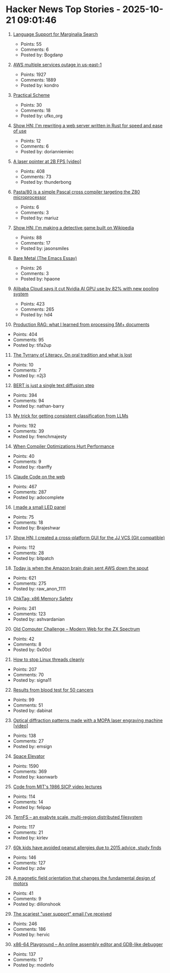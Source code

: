 # Hacker News Top Stories - 2025-10-21 09:01:46

1. [Language Support for Marginalia Search](https://www.marginalia.nu/log/a_126_multilingual/)
   - Points: 55
   - Comments: 6
   - Posted by: Bogdanp

2. [AWS multiple services outage in us-east-1](https://health.aws.amazon.com/health/status?ts=20251020)
   - Points: 1927
   - Comments: 1889
   - Posted by: kondro

3. [Practical Scheme](https://practical-scheme.net/index.html#docs)
   - Points: 30
   - Comments: 18
   - Posted by: ufko_org

4. [Show HN: I'm rewriting a web server written in Rust for speed and ease of use](https://ferron.sh/)
   - Points: 12
   - Comments: 6
   - Posted by: dorianniemiec

5. [A laser pointer at 2B FPS [video]](https://www.youtube.com/watch?v=o4TdHrMi6do)
   - Points: 408
   - Comments: 73
   - Posted by: thunderbong

6. [Pasta/80 is a simple Pascal cross compiler targeting the Z80 microprocessor](https://github.com/pleumann/pasta80)
   - Points: 6
   - Comments: 3
   - Posted by: mariuz

7. [Show HN: I'm making a detective game built on Wikipedia](https://detective.wiki/)
   - Points: 88
   - Comments: 17
   - Posted by: jasonsmiles

8. [Bare Metal (The Emacs Essay)](https://waxbanks.wordpress.com/2025/08/01/bare-metal-the-emacs-essay/)
   - Points: 26
   - Comments: 3
   - Posted by: hpaone

9. [Alibaba Cloud says it cut Nvidia AI GPU use by 82% with new pooling system](https://www.tomshardware.com/tech-industry/semiconductors/alibaba-says-new-pooling-system-cut-nvidia-gpu-use-by-82-percent)
   - Points: 423
   - Comments: 265
   - Posted by: hd4

10. [Production RAG: what I learned from processing 5M+ documents](https://blog.abdellatif.io/production-rag-processing-5m-documents)
   - Points: 404
   - Comments: 95
   - Posted by: tifa2up

11. [The Tyrrany of Literacy. On oral tradition and what is lost](https://languagelog.ldc.upenn.edu/nll/?p=71545)
   - Points: 10
   - Comments: 7
   - Posted by: n2j3

12. [BERT is just a single text diffusion step](https://nathan.rs/posts/roberta-diffusion/)
   - Points: 394
   - Comments: 94
   - Posted by: nathan-barry

13. [My trick for getting consistent classification from LLMs](https://verdik.substack.com/p/how-to-get-consistent-classification)
   - Points: 192
   - Comments: 39
   - Posted by: frenchmajesty

14. [When Compiler Optimizations Hurt Performance](https://nemanjatrifunovic.substack.com/p/when-compiler-optimizations-hurt)
   - Points: 40
   - Comments: 9
   - Posted by: rbanffy

15. [Claude Code on the web](https://www.anthropic.com/news/claude-code-on-the-web)
   - Points: 467
   - Comments: 287
   - Posted by: adocomplete

16. [I made a small LED panel](https://www.stavros.io/posts/really-small-led-panel/)
   - Points: 75
   - Comments: 18
   - Posted by: Brajeshwar

17. [Show HN: I created a cross-platform GUI for the JJ VCS (Git compatible)](https://judojj.com)
   - Points: 112
   - Comments: 28
   - Posted by: bitpatch

18. [Today is when the Amazon brain drain sent AWS down the spout](https://www.theregister.com/2025/10/20/aws_outage_amazon_brain_drain_corey_quinn/)
   - Points: 621
   - Comments: 275
   - Posted by: raw_anon_1111

19. [ChkTag: x86 Memory Safety](https://community.intel.com/t5/Blogs/Tech-Innovation/open-intel/ChkTag-x86-Memory-Safety/post/1721490)
   - Points: 241
   - Comments: 123
   - Posted by: ashvardanian

20. [Old Computer Challenge – Modern Web for the ZX Spectrum](https://0x00.cl/blog/2025/occ-2025/)
   - Points: 42
   - Comments: 8
   - Posted by: 0x00cl

21. [How to stop Linux threads cleanly](https://mazzo.li/posts/stopping-linux-threads.html)
   - Points: 207
   - Comments: 70
   - Posted by: signa11

22. [Results from blood test for 50 cancers](https://www.bbc.com/news/articles/c205g21n1zzo)
   - Points: 99
   - Comments: 51
   - Posted by: dabinat

23. [Optical diffraction patterns made with a MOPA laser engraving machine [video]](https://www.youtube.com/watch?v=RsGHr7dXLuI)
   - Points: 138
   - Comments: 27
   - Posted by: emsign

24. [Space Elevator](https://neal.fun/space-elevator/)
   - Points: 1590
   - Comments: 369
   - Posted by: kaonwarb

25. [Code from MIT's 1986 SICP video lectures](https://github.com/felipap/sicp-code)
   - Points: 114
   - Comments: 14
   - Posted by: felipap

26. [TernFS – an exabyte scale, multi-region distributed filesystem](https://www.xtxmarkets.com/tech/2025-ternfs/#posix-shaped)
   - Points: 117
   - Comments: 21
   - Posted by: kirlev

27. [60k kids have avoided peanut allergies due to 2015 advice, study finds](https://www.cbsnews.com/news/peanut-allergies-60000-kids-avoided-2015-advice/)
   - Points: 146
   - Comments: 127
   - Posted by: zdw

28. [A magnetic field orientation that changes the fundamental design of motors](https://www.paranetics.com/copy-of-home)
   - Points: 41
   - Comments: 9
   - Posted by: dillonshook

29. [The scariest "user support" email I've received](https://www.devas.life/the-scariest-user-support-email-ive-ever-received/)
   - Points: 246
   - Comments: 186
   - Posted by: hervic

30. [x86-64 Playground – An online assembly editor and GDB-like debugger](https://x64.halb.it/)
   - Points: 137
   - Comments: 17
   - Posted by: modinfo

